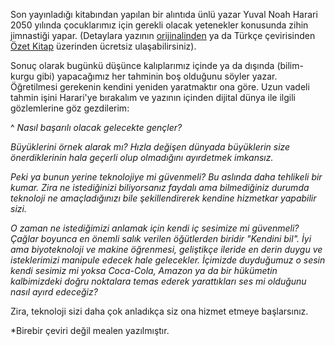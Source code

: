 Son yayınladığı kitabından yapılan bir alıntıda ünlü yazar Yuval Noah Harari 2050 yılında çocuklarımız için gerekli olacak yetenekler konusunda zihin jimnastiği yapar. (Detaylara yazının [orijinalinden](https://www.wired.co.uk/article/yuval-noah-harari-extract-21-lessons-for-the-21st-century) ya da Türkçe çevirisinden [Özet Kitap](http://www.ozetkitap.com/portfolio/items/2050de-basarili-olmalari-icin-cocuklarimiza-ne-ogretelim/) üzerinden ücretsiz ulaşabilirsiniz). 

Sonuç olarak bugünkü düşünce kalıplarımız içinde ya da dışında (bilim-kurgu gibi) yapacağımız her tahminin boş olduğunu söyler yazar. Öğretilmesi gerekenin kendini yeniden yaratmaktır ona göre. Uzun vadeli tahmin işini Harari'ye bırakalım ve yazının içinden dijital dünya ile ilgili gözlemlerine göz gezdilerim:

^
*Nasıl başarılı olacak gelecekte gençler?*

*Büyüklerini örnek alarak mı? Hızla değişen dünyada büyüklerin size önerdiklerinin hala geçerli olup olmadığını ayırdetmek imkansız.*

*Peki ya bunun yerine teknolojiye mi güvenmeli? Bu aslında daha tehlikeli bir kumar. Zira ne istediğinizi biliyorsanız  faydalı ama bilmediğiniz durumda teknoloji ne amaçladığınızı bile şekillendirerek kendine hizmetkar yapabilir sizi.*

*O zaman ne istediğimizi anlamak için kendi iç sesimize mi güvenmeli? Çağlar boyunca en önemli salık verilen öğütlerden biridir "Kendini bil". İyi ama biyoteknoloji ve makine öğrenmesi, geliştikçe ileride en derin duygu ve isteklerimizi manipule edecek hale gelecekler. İçimizde duyduğumuz o sesin kendi sesimiz mi yoksa Coca-Cola, Amazon ya da bir hükümetin kalbimizdeki doğru noktalara temas ederek yarattıkları ses mi olduğunu nasıl ayırd edeceğiz?*




Zira, teknoloji sizi daha çok anladıkça siz ona hizmet etmeye başlarsınız. 


*Birebir çeviri değil mealen yazılmıştır.

